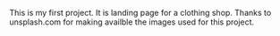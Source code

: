 This is my first project. It is landing page for a clothing shop. Thanks to unsplash.com for making availble the images used for this project.